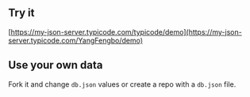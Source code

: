 ## Try it

[https://my-json-server.typicode.com/typicode/demo](https://my-json-server.typicode.com/YangFengbo/demo)

## Use your own data

Fork it and change `db.json` values or create a repo with a `db.json` file.
